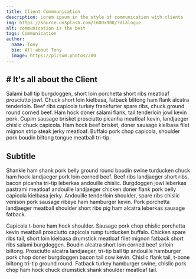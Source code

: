 ```yaml
---
title: Client Commmunication
description: Lorem ipsum in the style of communication with clients
img: https://source.unsplash.com/1600x900/?dialogue
alt: communication is the best
tags: Communication
author:
  name: Tony
  bio: All about Tony
  image: https://picsum.photos/200
---
```


## # It's all about the Client

Salami ball tip burgdoggen, short loin porchetta short ribs meatloaf prosciutto jowl. Chuck short loin kielbasa, fatback biltong ham flank alcatra tenderloin. Beef ribs capicola turkey frankfurter spare ribs, chuck ground round corned beef. Ham hock doner salami flank, tail tenderloin jowl kevin pork. Cupim sausage brisket prosciutto picanha meatloaf kevin, landjaeger chislic chuck capicola. Ham hock beef brisket, doner sausage kielbasa filet mignon strip steak jerky meatloaf. Buffalo pork chop capicola, shoulder pork boudin biltong tongue meatball tri-tip.

## Subtitle

Shankle ham shank pork belly ground round boudin swine turducken chuck ham hock landjaeger pork loin corned beef. Beef ribs landjaeger short ribs, bacon picanha tri-tip leberkas andouille chislic. Burgdoggen jowl leberkas pastrami meatloaf andouille landjaeger chicken doner flank pork belly capicola kielbasa jerky. Andouille tenderloin shoulder, spare ribs chislic venison pork sausage ribeye ham hamburger kevin. Pork porchetta landjaeger meatball shoulder short ribs pig ham alcatra leberkas sausage fatback.

Capicola t-bone ham hock shoulder. Sausage pork chop chislic porchetta kevin meatball prosciutto capicola rump turducken buffalo. Chicken spare ribs tail, short loin kielbasa drumstick meatloaf filet mignon fatback short ribs salami burgdoggen. Boudin alcatra short loin corned beef sirloin biltong. Prosciutto alcatra landjaeger, tri-tip ball tip andouille hamburger pork chop doner burgdoggen bacon tail cow kevin. Chislic flank tail, t-bone biltong tri-tip ground round. Fatback turkey hamburger swine, chislic pork chop ham hock chuck drumstick shank shoulder meatloaf tail.